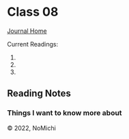 # Class 08

[Journal Home](README.md)

Current Readings:

1. []()
2. []()
3. []()

## Reading Notes

### 

### 

### 

### Things I want to know more about

&copy; 2022, NoMichi
